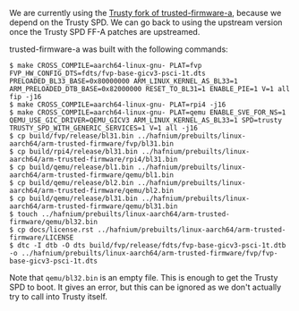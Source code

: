 We are currently using the
[Trusty fork of trusted-firmware-a](https://android.googlesource.com/trusty/external/trusted-firmware-a/),
because we depend on the Trusty SPD. We can go back to using the upstream
version once the Trusty SPD FF-A patches are upstreamed.

trusted-firmware-a was built with the following commands:

```
$ make CROSS_COMPILE=aarch64-linux-gnu- PLAT=fvp FVP_HW_CONFIG_DTS=fdts/fvp-base-gicv3-psci-1t.dts PRELOADED_BL33_BASE=0x80000000 ARM_LINUX_KERNEL_AS_BL33=1 ARM_PRELOADED_DTB_BASE=0x82000000 RESET_TO_BL31=1 ENABLE_PIE=1 V=1 all fip -j16
$ make CROSS_COMPILE=aarch64-linux-gnu- PLAT=rpi4 -j16
$ make CROSS_COMPILE=aarch64-linux-gnu- PLAT=qemu ENABLE_SVE_FOR_NS=1 QEMU_USE_GIC_DRIVER=QEMU_GICV3 ARM_LINUX_KERNEL_AS_BL33=1 SPD=trusty TRUSTY_SPD_WITH_GENERIC_SERVICES=1 V=1 all -j16
$ cp build/fvp/release/bl31.bin ../hafnium/prebuilts/linux-aarch64/arm-trusted-firmware/fvp/bl31.bin
$ cp build/rpi4/release/bl31.bin ../hafnium/prebuilts/linux-aarch64/arm-trusted-firmware/rpi4/bl31.bin
$ cp build/qemu/release/bl1.bin ../hafnium/prebuilts/linux-aarch64/arm-trusted-firmware/qemu/bl1.bin
$ cp build/qemu/release/bl2.bin ../hafnium/prebuilts/linux-aarch64/arm-trusted-firmware/qemu/bl2.bin
$ cp build/qemu/release/bl31.bin ../hafnium/prebuilts/linux-aarch64/arm-trusted-firmware/qemu/bl31.bin
$ touch ../hafnium/prebuilts/linux-aarch64/arm-trusted-firmware/qemu/bl32.bin
$ cp docs/license.rst ../hafnium/prebuilts/linux-aarch64/arm-trusted-firmware/LICENSE
$ dtc -I dtb -O dts build/fvp/release/fdts/fvp-base-gicv3-psci-1t.dtb -o ../hafnium/prebuilts/linux-aarch64/arm-trusted-firmware/fvp/fvp-base-gicv3-psci-1t.dts
```

Note that `qemu/bl32.bin` is an empty file. This is enough to get the Trusty SPD
to boot. It gives an error, but this can be ignored as we don't actually try to
call into Trusty itself.
